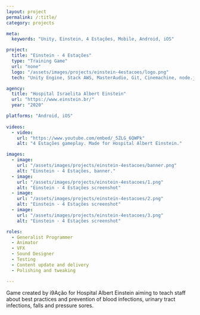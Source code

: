 ```yaml
---
layout: project
permalink: /:title/
category: projects

meta:
  keywords: "Unity, Einstein, 4 Estações, Mobile, Android, iOS"

project:
  title: "Einstein - 4 Estações"
  type: "Training Game"
  url: "none"
  logo: "/assets/images/projects/einstein-4estacoes/logo.png"
  tech: "Unity Engine, Stack AWS, MasterAudio, Git, Cinemachine, node.js"

agency:
  title: "Hospital Israelita Albert Einstein"
  url: "https://www.einstein.br/"
  year: "2020"

platforms: "Android, iOS"
  
videos:
  - video:
    url: "https://www.youtube.com/embed/_5ZLG_6QWPk"
    alt: "4 Estações gameplay. Made for Hospital Albert Einstein."

images:
  - image: 
    url: "/assets/images/projects/einstein-4estacoes/banner.png"
    alt: "Einstein - 4 Estações, banner."
  - image:
    url: "/assets/images/projects/einstein-4estacoes/1.png"
    alt: "Einstein - 4 Estações screenshot"
  - image:
    url: "/assets/images/projects/einstein-4estacoes/2.png"
    alt: "Einstein - 4 Estações screenshot"
  - image:
    url: "/assets/images/projects/einstein-4estacoes/3.png"
    alt: "Einstein - 4 Estações screenshot"

roles: 
  - Generalist Programmer
  - Animator
  - VFX
  - Sound Designer
  - Testing
  - Content update and delivery
  - Polishing and tweaking

---
```

<p>Game created by i9Ação for Hospital Albert Einstein aiming to teach staff about best practices and prevention of blood infections, urinary tract infections, falls and pressure sores.</p>